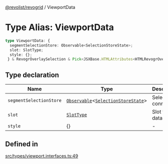 [@revolist/revogrid](README.md) / ViewportData

# Type Alias: ViewportData

```ts
type ViewportData: {
  segmentSelectionStore: Observable<SelectionStoreState>;
  slot: SlotType;
  style: {};
 } & RevogrOverlaySelection & Pick<JSXBase.HTMLAttributes<HTMLRevogrOverlaySelectionElement>, "ref"> & Pick<JSXBase.HTMLAttributes<HTMLRevogrDataElement>, "ref"> & RevogrData;
```

## Type declaration

| Name | Type | Description | Defined in |
| ------ | ------ | ------ | ------ |
| `segmentSelectionStore` | [`Observable`](TypeAlias.Observable.md)\<[`SelectionStoreState`](TypeAlias.SelectionStoreState.md)\> | Selection connection | [src/types/viewport.interfaces.ts:51](https://github.com/revolist/revogrid/blob/15bed16e98b0807fadb0bfdae87d4c121f88e09e/src/types/viewport.interfaces.ts#L51) |
| `slot` | [`SlotType`](TypeAlias.SlotType.md) | Slot to put data | [src/types/viewport.interfaces.ts:54](https://github.com/revolist/revogrid/blob/15bed16e98b0807fadb0bfdae87d4c121f88e09e/src/types/viewport.interfaces.ts#L54) |
| `style` | \{\} | - | [src/types/viewport.interfaces.ts:55](https://github.com/revolist/revogrid/blob/15bed16e98b0807fadb0bfdae87d4c121f88e09e/src/types/viewport.interfaces.ts#L55) |

## Defined in

[src/types/viewport.interfaces.ts:49](https://github.com/revolist/revogrid/blob/15bed16e98b0807fadb0bfdae87d4c121f88e09e/src/types/viewport.interfaces.ts#L49)
